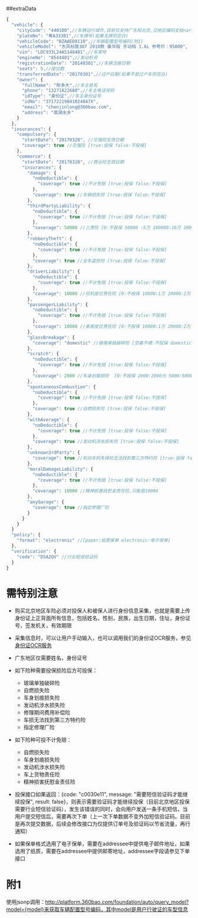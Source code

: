 ##extraData

```javascript
{
  "vehicle": {
    "cityCode": "440100",//车辆运行城市,目前仅支持广东和北京,见地区编码文档<areaCode.md>
    "plateNo": "粤A33381",//车牌号(如果无牌则空白)
    "vehicleCode": "BZAAED0110",//车辆配置型号编码(附1)
    "vehicleModel": "东风标致307 2010款 豪华版 手动档 1.6L 参考价：95800",
    "vin": "LDC933L24A5148401",//车架号
    "engineNo": "8544401",//发动机号
    "registrationDate": "20140301",//车辆注册日期
    "seats": 5,//座位数
    "transferredDate": "20170301",//过户日期(如果不是过户车则空白)
    "owner": {
      "fullName": "陈多大",//车主姓名
      "phone": "13271822680",//车主电话号码
      "idType": "身份证",//车主身份证号
      "idNo": "37172219841024847X",
      "email": "chenjinlong@360bao.com",
      "address": "南湖水乡"
    }
  },
  "insurances": {
    "compulsory": {
      "startDate": "20170320", //交强险生效日期
      "coverage": true //交强险 [true:投保 false:不投保]
    },
    "commerce": {
      "startDate": "20170320", //商业险生效日期
      "insurances": {
        "damage": {
          "noDeductible": {
            "coverage": true //不计免赔 [true:投保 false:不投保]
          },
          "coverage": true //车辆损失险 [true:投保 false:不投保]
        },
        "thirdPartyLiability": {
          "noDeductible": {
            "coverage": true //不计免赔 [true:投保 false:不投保]
          },
          "coverage": 50000 //三责险 [0:不投保 50000 :5万 100000:10万 200000:20万 300000:30万 500000:50万 1000000:100万 2000000:200万 3000000:300万]
        },
        "robberyTheft": {
          "noDeductible": {
            "coverage": true //不计免赔 [true:投保 false:不投保]
          },
          "coverage": true //全车盗抢险 [true:投保 false:不投保]
        },
        "driverLiability": {
          "noDeductible": {
            "coverage": true //不计免赔 [true:投保 false:不投保]
          },
          "coverage": 10000 //司机座位责任险 [0:不投保 10000:1万 20000:2万 30000:3万 40000:4万 50000:5万 100000:10万 200000:20万 300000:30万 500000:50万 1000000:100万]
        },
        "passengerLiability": {
          "noDeductible": {
            "coverage": true //不计免赔 [true:投保 false:不投保]
          },
          "coverage": 10000 //乘客座位责任险 [0:不投保 10000:1万 20000:2万 30000:3万 40000:4万 50000:5万 100000:10万 200000:20万 300000:30万 500000:50万 1000000:100万]
        },
        "glassBreakage": {
          "coverage": "domestic" //玻璃单独破碎险 [空着不填:不投保 domestic:国产 imported:进口]
        },
        "scratch": {
          "noDeductible": {
            "coverage": true //不计免赔 [true:投保 false:不投保]
          },
          "coverage": 2000 //车身划痕损险  [0:不投保 2000:2000元 5000:5000元 10000:10000元]
        },
        "spontaneousCombustion": {
          "noDeductible": {
            "coverage": true //不计免赔 [true:投保 false:不投保]
          },
          "coverage": true //自燃损失险 [true:投保 false:不投保]
        },
        "withAverage": {
          "noDeductible": {
            "coverage": true //不计免赔 [true:投保 false:不投保]
          },
          "coverage": true //发动机涉水损失险 [true:投保 false:不投保]
        },
        "unknown3rdParty": {
          "coverage": true //机动车损失保险无法找到第三方特约险 [true:投保 false:不投保]
        },
        "moralDamageLiability": {
          "noDeductible": {
            "coverage": true //不计免赔 [true:投保 false:不投保]
          },
          "coverage": 10000 //精神损害抚慰金责任险,只能是10000
        },
        "anyGarage": {
          "coverage": true //指定修理厂险
        }
      }
    }
  }
  "policy": {
    "format": "electronic" //[paper:纸质保单 electronic:电子保单] 
  },
  "verification": {
    "code": "DSA2QV" //行业短信验证码
  }
}
```
#  需特别注意

* 购买北京地区车险必须对投保人和被保人进行身份信息采集，也就是需要上传身份证上正背面所有信息，包括姓名，性别，民族，出生日期，住址，身份证号，签发机关，有效期限

* 采集信息时，可以让用户手动输入，也可以调用我们的身份证OCR服务，参见 [身份证OCR服务](<../../公共服务/身份证OCR服务.md>)

* 广东地区仅需要姓名，身份证号

* 如下险种需要投保损险后方可投保：
    - 玻璃单独破碎险
    - 自燃损失险
    - 车身划痕损失险
    - 发动机涉水损失险
    - 修理期间费用补偿险
    - 车损无法找到第三方特约险
    - 指定修理厂险
    
* 如下险种可投不计免赔：
    - 自燃损失险
    - 车身划痕损失险
    - 发动机涉水损失险
    - 车上货物责任险
    - 精神损害抚慰金责任险

* 投保接口如果返回：{code: "c0030e11", message: "需要短信验证码才能继续投保", result: false}，则表示需要验证码才能继续投保（目前北京地区投保需要行业短信验证码），发生该错误的同时，会向用户发送一条手机短信，当用户提交短信后，需要再次下单（上一次下单数据不变外加短信验证码。目前是再次提交数据，后续会修改接口为仅提供订单号及验证码以节省流量，再行通知）

* 如果保单格式选用了电子保单，需要在addressee中提供电子邮件地址，如果选用了纸质，需要在addressee中提供邮寄地址，addressee字段请参见下单接口

# 附1

使用jsonp调用：http://platform.360bao.com/foundation/auto/query_model?model={model}来获取车辆配置型号编码，其中model是用户行驶证的车型信息
